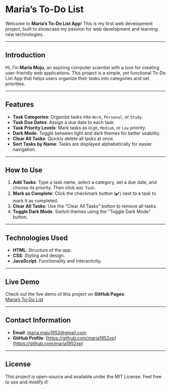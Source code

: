 # Maria’s To-Do List

Welcome to **Maria’s To-Do List App**! This is my first web development project, built to showcase my passion for web development and learning new technologies.

---

## Introduction

Hi, I’m **Maria Moju**, an aspiring computer scientist with a love for creating user-friendly web applications. This project is a simple, yet functional To-Do List App that helps users organize their tasks into categories and set priorities.

---

## Features

- **Task Categories**: Organize tasks into `Work`, `Personal`, or `Study`.
- **Task Due Dates**: Assign a due date to each task.
- **Task Priority Levels**: Mark tasks as `High`, `Medium`, or `Low` priority.
- **Dark Mode**: Toggle between light and dark themes for better usability.
- **Clear All Tasks**: Quickly delete all tasks at once.
- **Sort Tasks by Name**: Tasks are displayed alphabetically for easier navigation.

---

## How to Use

1. **Add Tasks**: Type a task name, select a category, set a due date, and choose its priority. Then click `Add Task`.
2. **Mark as Complete**: Click the checkmark button (✔️) next to a task to mark it as completed.
3. **Clear All Tasks**: Use the "Clear All Tasks" button to remove all tasks.
4. **Toggle Dark Mode**: Switch themes using the "Toggle Dark Mode" button.

---

## Technologies Used

- **HTML**: Structure of the app.
- **CSS**: Styling and design.
- **JavaScript**: Functionality and interactivity.

---

## Live Demo

Check out the live demo of this project on **GitHub Pages**:  
[Maria’s To-Do List](https://your-username.github.io/Marias-ToDo-List/)

---

## Contact Information

- **Email**: [maria.maju1952@gmail.com](mailto:maria.maju1952@gmail.com)  
- **GitHub Profile**: [https://github.com/maria1952xp](https://github.com/maria1952xp)

---

## License

This project is open-source and available under the MIT License. Feel free to use and modify it!

